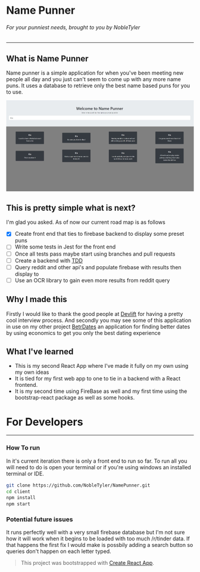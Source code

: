 # Name Punner
###### For your punniest needs, brought to you by NobleTyler
____________

## What is Name Punner
Name punner is a simple application for when you've been meeting new people all day and you just can't seem to come up with any more name puns. It uses a database to retrieve only the best name based puns for you to use. 

![First Build Name Punner](./../assets/ReadmeImages/NamePunner.jpg)

## This is pretty simple what is next?
I'm glad you asked. As of now our current road map is as follows
- [x] Create front end that ties to firebase backend to display some preset puns
- [ ] Write some tests in Jest for the front end 
- [ ] Once all tests pass maybe start using branches and pull requests
- [ ] Create a backend  with [TDD](https://en.wikipedia.org/wiki/Test-driven_development)
- [ ] Query reddit and other api's and populate firebase with results then display to 
- [ ] Use an OCR library to gain even more results from reddit query

## Why I made this
Firstly I would like to thank the good people at [Devlift](https://devlift.com/) for having a pretty cool interview process. And secondly you may see some of this application in use on my other project [BetrDates](https://github.com/BetrDates) an application for finding better dates by using economics to get you only the best dating experience

## What I've learned
- This is my second React App where I've made it fully on my own using my own ideas
- It is tied for my first web app to one to tie in a backend with a React frontend. 
- It is my second time using FireBase as well and my first time using the bootstrap-react package as well as some hooks. 

# For Developers
__________ 
### How To run
In it's current iteration there is only a front end to run so far. To run all you will need to do is open your terminal or if you're using windows an installed terminal or IDE. 

```bash
git clone https://github.com/NobleTyler/NamePunner.git
cd client
npm install
npm start
```

### Potential future issues
It runs perfectly well with a very small firebase database but I'm not sure how it will work when it begins to be loaded with too much /r/tinder data. If that happens the first fix I would make is possbily adding a search button so queries don't happen on each letter typed. 


>This project was bootstrapped with [Create React App](https://github.com/facebook/create-react-app).